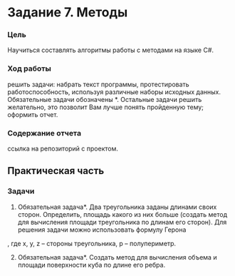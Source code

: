 # Задание 7. Методы

### Цель

Научиться составлять алгоритмы работы с методами на языке C#.

### Ход работы

решить задачи: набрать текст программы, протестировать работоспособность, используя различные наборы исходных данных. Обязательные задачи обозначены *. Остальные задачи решить желательно, это позволит Вам лучше понять пройденную тему;
оформить отчет.

### Содержание отчета

ссылка на репозиторий с проектом.

## Практическая часть

### Задачи


1.    Обязательная задача*. Два треугольника заданы длинами своих сторон. Определить, площадь какого из них больше (создать метод для вычисления  площади  треугольника по длинам его сторон).  Для решения задачи можно использовать формулу Герона 

, где x, y, z – стороны треугольника, p – полупериметр.

2.    Обязательная задача*. Создать метод для вычисления объема и площади поверхности куба по длине его ребра.
